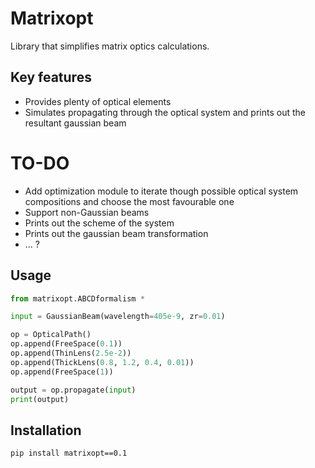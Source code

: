 # Matrixopt
Library that simplifies matrix optics calculations.

## Key features
  - Provides plenty of optical elements
  - Simulates propagating through the optical system and prints out the resultant gaussian beam

# TO-DO
  - Add optimization module to iterate though possible optical system compositions and choose the most favourable one 
  - Support non-Gaussian beams
  - Prints out the scheme of the system
  - Prints out the gaussian beam transformation
  - ... ?

## Usage
```Python
from matrixopt.ABCDformalism *

input = GaussianBeam(wavelength=405e-9, zr=0.01)

op = OpticalPath()
op.append(FreeSpace(0.1))
op.append(ThinLens(2.5e-2))
op.append(ThickLens(0.8, 1.2, 0.4, 0.01))
op.append(FreeSpace(1))

output = op.propagate(input)
print(output)
```
## Installation
```
pip install matrixopt==0.1
```